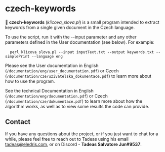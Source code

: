 # czech-keywords
🔑 **czech-keywords** (*klicova_slova.pl*) is a small program intended to extract keywords from a single given document in the Czech language.

To use the script, run it with the --input parameter and any other parameters defined in the User documentation (see below). For example:

&nbsp;&nbsp;&nbsp;&nbsp;`perl klicova slova.pl --input inputText.txt --output keywords.txt --simplePrint --language eng`

Please see the User documentation in English (`/documentation/eng/user_documentation.pdf`) or Czech (`/documentation/cze/uzivatelska_dokumentace.pdf`) to learn more about how to use the program.

See the technical Documentation in English (`/documentation/eng/documentation.pdf`) or Czech (`/documentation/cze/dokumentace.pdf`) to learn more about how the algorithm works, as well as to view some results the code can provide.

## Contact
If you have any questions about the project, or if you just want to chat for a while, please feel free to reach out to Tadeas using his email tadeas@eledris.com, or on Discord - **Tadeas Salvatore Jun#9537**.
